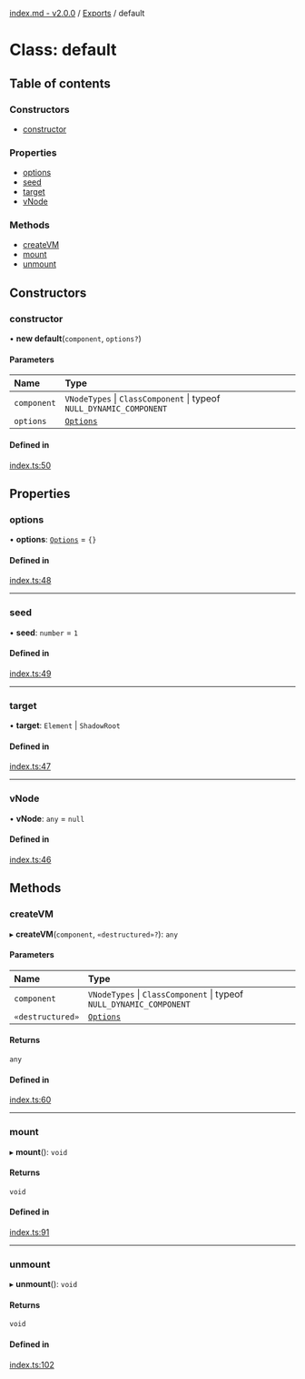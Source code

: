 [index.md - v2.0.0](../README.md) / [Exports](../modules.md) / default

# Class: default

## Table of contents

### Constructors

- [constructor](default.md#constructor)

### Properties

- [options](default.md#options)
- [seed](default.md#seed)
- [target](default.md#target)
- [vNode](default.md#vnode)

### Methods

- [createVM](default.md#createvm)
- [mount](default.md#mount)
- [unmount](default.md#unmount)

## Constructors

### constructor

• **new default**(`component`, `options?`)

#### Parameters

| Name        | Type                                                                |
| :---------- | :------------------------------------------------------------------ |
| `component` | `VNodeTypes` \| `ClassComponent` \| typeof `NULL_DYNAMIC_COMPONENT` |
| `options`   | [`Options`](../interfaces/Options.md)                               |

#### Defined in

[index.ts:50](https://github.com/saqqdy/vue-mount-plugin/blob/7535845/src/index.ts#L50)

## Properties

### options

• **options**: [`Options`](../interfaces/Options.md) = `{}`

#### Defined in

[index.ts:48](https://github.com/saqqdy/vue-mount-plugin/blob/7535845/src/index.ts#L48)

---

### seed

• **seed**: `number` = `1`

#### Defined in

[index.ts:49](https://github.com/saqqdy/vue-mount-plugin/blob/7535845/src/index.ts#L49)

---

### target

• **target**: `Element` \| `ShadowRoot`

#### Defined in

[index.ts:47](https://github.com/saqqdy/vue-mount-plugin/blob/7535845/src/index.ts#L47)

---

### vNode

• **vNode**: `any` = `null`

#### Defined in

[index.ts:46](https://github.com/saqqdy/vue-mount-plugin/blob/7535845/src/index.ts#L46)

## Methods

### createVM

▸ **createVM**(`component`, `«destructured»?`): `any`

#### Parameters

| Name             | Type                                                                |
| :--------------- | :------------------------------------------------------------------ |
| `component`      | `VNodeTypes` \| `ClassComponent` \| typeof `NULL_DYNAMIC_COMPONENT` |
| `«destructured»` | [`Options`](../interfaces/Options.md)                               |

#### Returns

`any`

#### Defined in

[index.ts:60](https://github.com/saqqdy/vue-mount-plugin/blob/7535845/src/index.ts#L60)

---

### mount

▸ **mount**(): `void`

#### Returns

`void`

#### Defined in

[index.ts:91](https://github.com/saqqdy/vue-mount-plugin/blob/7535845/src/index.ts#L91)

---

### unmount

▸ **unmount**(): `void`

#### Returns

`void`

#### Defined in

[index.ts:102](https://github.com/saqqdy/vue-mount-plugin/blob/7535845/src/index.ts#L102)
